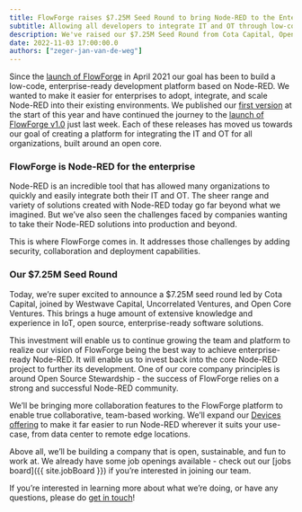 ```yaml
---
title: FlowForge raises $7.25M Seed Round to bring Node-RED to the Enterprise
subtitle: Allowing all developers to integrate IT and OT through low-code
description: We've raised our $7.25M Seed Round from Cota Capital, Open Core Ventures
date: 2022-11-03 17:00:00.0
authors: ["zeger-jan-van-de-weg"]
---
```


Since the [launch of FlowForge][first-deploy] in April 2021 our goal has been to
build a low-code, enterprise-ready development platform based on Node-RED. We
wanted to make it easier for enterprises to adopt, integrate, and scale Node-RED
into their existing environments. We published our [first version][flowforge-01]
at the start of this year and have continued the journey to the
[launch of FlowForge v1.0][flowforge-1] just last week. Each of these releases
has moved us towards our goal of creating a platform for integrating the
IT and OT for all organizations, built around an open core.

<!--more-->

### FlowForge is Node-RED for the enterprise
Node-RED is an incredible tool that has allowed many organizations to quickly
and easily integrate both their IT and OT. The sheer range and variety of
solutions created with Node-RED today go far beyond what we imagined. But we’ve
also seen the challenges faced by companies wanting to take their Node-RED
solutions into production and beyond.

This is where FlowForge comes in. It addresses those challenges by adding
security, collaboration and deployment capabilities.

### Our $7.25M Seed Round
Today, we’re super excited to announce a $7.25M seed round led by Cota Capital,
joined by Westwave Capital, Uncorrelated Ventures, and Open Core Ventures. This
brings a huge amount of extensive knowledge and experience in IoT, open source,
enterprise-ready software solutions.

This investment will enable us to continue growing the team and platform to
realize our vision of FlowForge being the best way to achieve enterprise-ready
Node-RED. It will enable us to invest back into the core Node-RED project to
further its development. One of our core company principles is around Open
Source Stewardship - the success of FlowForge relies on a strong and successful
Node-RED community.

We’ll be bringing more collaboration features to the FlowForge platform to
enable true collaborative, team-based working. We’ll expand our 
[Devices offering](https://flowforge.com/docs/user/concepts/#device) to make it
far easier to run Node-RED wherever it suits your use-case, from data center to
remote edge locations.

Above all, we’ll be building a company that is open, sustainable, and fun to
work at. We already have some job openings available - check out our 
[jobs board]({{ site.jobBoard }}) if you’re interested in joining our
team.

If you’re interested in learning more about what we’re doing, or have any
questions, please do [get in touch](https://flowforge.com/contact-us/)!

[first-deploy]: https://flowforge.com/blog/2021/04/first-deploy/
[flowforge-01]: https://flowforge.com/blog/2022/01/flowforge-01-released/
[flowforge-1]: https://flowforge.com/blog/2022/10/flowforge-1-released/
